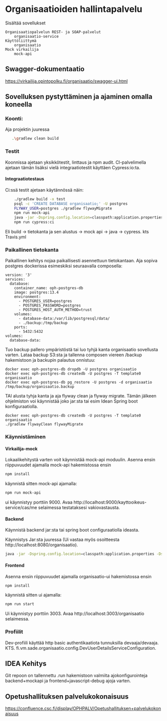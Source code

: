 # Organisaatioiden hallintapalvelu

Sisältää sovellukset

    Organisaatiopalvelun REST- ja SOAP-palvelut
        organisaatio-service
    Käyttöliittymä
        organisaatio
    Mock virkailija
        mock-api

## Swagger-dokumentaatio

https://virkailija.opintopolku.fi/organisaatio/swagger-ui.html

## Sovelluksen pystyttäminen ja ajaminen omalla koneella

### Koonti:

Aja projektin juuressa

```bash
   .\gradlew clean build
```

### Testit

Koonnissa ajetaan yksikkötestit, linttaus ja npm audit. CI-palvelimella ajetaan tämän lisäksi vielä integraatiotestit käyttäen Cypress:io:ta.

#### Integraatiotestaus

Ci:ssä testit ajetaan käytännössä näin:

```bash
    ./gradlew build -x test
    psql -c 'CREATE DATABASE organisaatio;' -U postgres
    FLYWAY_USER=postgres ./gradlew flywayMigrate
    npm run mock-api
    java -jar -Dspring.config.location=classpath:application.properties -Dspring.profiles.active=dev ./organisaatio-service/build/libs/organisaatio-service.jar &
    npm run cypress:ci
```

Eli build -> tietokanta ja sen alustus -> mock api -> java -> cypress. kts Travis.yml

### Paikallinen tietokanta

Paikallinen kehitys nojaa paikallisesti asennettuun tietokantaan. Aja sopiva postgres dockerissa esimeskiksi seuraavalla composella:

```
version: '3'
services:
  database:
    container_name: oph-postgres-db
    image: postgres:13.4
    environment:
      - POSTGRES_USER=postgres
      - POSTGRES_PASSWORD=postgres
      - POSTGRES_HOST_AUTH_METHOD=trust
    volumes:
      - database-data:/var/lib/postgresql/data/
      - ./backup:/tmp/backup
    ports:
      - 5432:5432
volumes:
  database-data:
```

Tuo backup pallero ympäristöstä tai luo tyhjä kanta organisaatio sovellusta varten. Lataa backup S3:sta ja tallenna composen viereen /backup hakemistoon ja backupin palautus onnistuu:

```
docker exec oph-postgres-db dropdb -U postgres organisaatio
docker exec oph-postgres-db createdb -U postgres -T template0 organisaatio
docker exec oph-postgres-db pg_restore -U postgres -d organisaatio /tmp/backup/organisaatio.backup
```

TAI alusta tyhja kanta ja aja flyway clean ja flyway migrate. Tämän jälkeen ohjelmiston voi käynnistää joko jar:sta tai esim Idean Spring boot konfiguraatiolla.

```
docker exec oph-postgres-db createdb -U postgres -T template0 organisaatio
./gradlew flywayClean flywayMigrate

```

### Käynnistäminen

#### Virkailija-mock

Lokaalikehitystä varten voit käynnistää mock-api moduulin.
Asenna ensin riippuvuudet ajamalla mock-api hakemistossa ensin

```bash
npm install
```

käynnistä sitten mock-api ajamalla:

```bash
npm run mock-api
```

ui käynnistyy porttiin 9000. Avaa http://localhost:9000/kayttooikeus-service/cas/me selaimessa testataksesi vakiovastausta.

#### Backend

Käynnistä backend jar:sta tai spring boot configuraatiolla ideasta.

Käynnistys Jar:sta juuressa (Ui vastaa myös osoitteesta http://localhost:8080/organisaatio).

```bash
java -jar -Dspring.config.location=classpath:application.properties -Dspring.profiles.active=dev  -Durl-virkailija=http://localhost:9000 -Dhost.virkailija=localhost:9000 ./organisaatio-service/build/libs/organisaatio-service.jar
```

#### Frontend

Asenna ensin riippuvuudet ajamalla organisaatio-ui hakemistossa ensin

```bash
npm install
```

käynnistä sitten ui ajamalla:

```bash
npm run start
```

Ui käynnistyy porttiin 3003. Avaa http://localhost:3003/organisaatio selaimessa.

### Profiilit

Dev-profiili käyttää http basic authentikaatiota tunnuksilla devaaja/devaaja. KTS. fi.vm.sade.organisaatio.config.DevUserDetailsServiceConfiguration.

## IDEA Kehitys

Git repoon on tallennettu .run hakemistoon valmiita ajokonfigurointeja backend+mockapi ja frontend+javascript-debug ajoja varten.

## Opetushallituksen palvelukokonaisuus

https://confluence.csc.fi/display/OPHPALV/Opetushallituksen+palvelukokonaisuus
